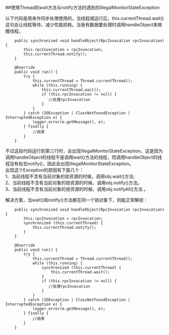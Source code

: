 ##使用Thread的wait方法与notify方法时遇到的IllegalMonitorStateException

以下代码是用来作同步处理使用的，当线程城运行后，this.currentThread.wait()这句会让线程等待，减少性能损耗。当我有数据要处理时调用handleObject来唤醒线程。

```
    public synchronized void handleObject(RpcInvocation rpcInvocation) {
        this.rpcInvocation = rpcInvocation;
        this.currentThread.notify();
    }

    @Override
    public void run() {
        try {
            this.currentThread = Thread.currentThread();
            while (this.running) {
                this.currentThread.wait();
                if (this.rpcInvocation != null) {
                   //处理rpcInvocation 
                }
            }
        } catch (IOException | ClassNotFoundException | InterruptedException e) {
            logger.error(e.getMessage(), e);
        } finally {
            //结束
        }
    }
```

不过这段代码运行到第三行时，会出现IllegalMonitorStateException，这是因为调用handleObject的线程不是调用wait()方法的线程，而调用handleObject的线程没有权去notify()，因此会出现IllegalMonitorStateException。  
出现这个Exception的原因有下面几个：  
1、当前线程不含有当前对象的锁资源的时候，调用obj.wait()方法;  
2、当前线程不含有当前对象的锁资源的时候，调用obj.notify()方法。  
3、当前线程不含有当前对象的锁资源的时候，调用obj.notifyAll()方法 。  

解决方案，当wait()和notify()方法都在同一个锁对象下，则能正常解锁：
```
    public synchronized void handleObject(RpcInvocation rpcInvocation) {
        this.rpcInvocation = rpcInvocation;
        synchronized (this.currentThread) {
            this.currentThread.notify();
        }
    }

    @Override
    public void run() {
        try {
            this.currentThread = Thread.currentThread();
            while (this.running) {
                synchronized (this.currentThread) {
                    this.currentThread.wait();
                }
                if (this.rpcInvocation != null) {
                   //处理rpcInvocation 
                }
            }
        } catch (IOException | ClassNotFoundException | InterruptedException e) {
            logger.error(e.getMessage(), e);
        } finally {
            //结束
        }
    }
```
